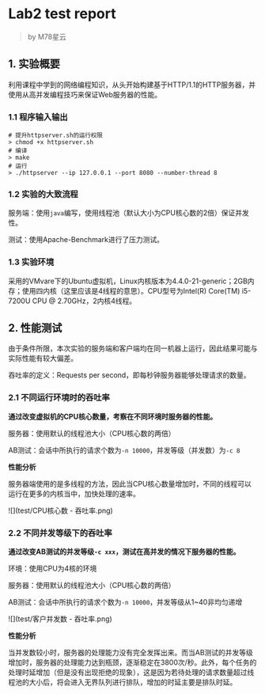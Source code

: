 # Lab2 test report

> by M78星云

## 1. 实验概要

利用课程中学到的网络编程知识，从头开始构建基于HTTP/1.1的HTTP服务器，并使用从高并发编程技巧来保证Web服务器的性能。

### 1.1 程序输入输出

```shell
# 提升httpserver.sh的运行权限
> chmod +x httpserver.sh
# 编译
> make
# 运行
> ./httpserver --ip 127.0.0.1 --port 8080 --number-thread 8
```

### 1.2 实验的大致流程

服务端：使用`java`编写，使用线程池（默认大小为CPU核心数的2倍）保证并发性。

测试：使用Apache-Benchmark进行了压力测试。

### 1.3 实验环境

采用的VMvare下的Ubuntu虚拟机，Linux内核版本为4.4.0-21-generic；2GB内存；使用四内核（这里应该是4线程的意思）。CPU型号为Intel(R) Core(TM) i5-7200U CPU @ 2.70GHz，2内核4线程。

## 2. 性能测试

由于条件所限，本次实验的服务端和客户端均在同一机器上运行，因此结果可能与实际性能有较大偏差。

吞吐率的定义：Requests per second，即每秒钟服务器能够处理请求的数量。

### 2.1 不同运行环境时的吞吐率

**通过改变虚拟机的CPU核心数量，考察在不同环境时服务器的性能。**

服务器：使用默认的线程池大小（CPU核心数的两倍）

AB测试：会话中所执行的请求个数为`-n 10000`，并发等级（并发数）为`-c 8`

**性能分析**

服务器端使用的是多线程的方法，因此当CPU核心数量增加时，不同的线程可以运行在更多的内核当中，加快处理的速率。

![](test/CPU核心数 - 吞吐率.png)

### 2.2 不同并发等级下的吞吐率

**通过改变AB测试的并发等级`-c xxx`，测试在高并发的情况下服务器的性能。**

环境：使用CPU为4核的环境

服务器：使用默认的线程池大小（CPU核心数的两倍）

AB测试：会话中所执行的请求个数为`-n 10000`，并发等级从1~40非均匀递增

![](test/客户并发数 - 吞吐率.png)

**性能分析**

当并发数较小时，服务器的处理能力没有完全发挥出来。而当AB测试的并发等级增加时，服务器的处理能力达到瓶颈，逐渐稳定在3800次/秒。此外，每个任务的处理时延增加（但是没有出现拒绝的现象），这是因为若待处理的请求数量超过线程池的大小后，将会进入无界队列进行排队，增加的时延主要是排队时延。